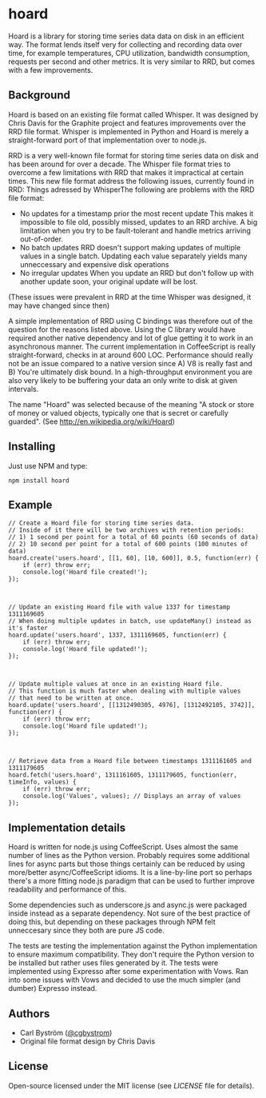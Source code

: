 hoard
=====

Hoard is a library for storing time series data data on disk in an efficient way.
The format lends itself very for collecting and recording data over time, for example
temperatures, CPU utilization, bandwidth consumption, requests per second and other metrics.
It is very similar to RRD, but comes with a few improvements.

Background
----------
Hoard is based on an existing file format called Whisper.
It was designed by Chris Davis for the Graphite project and features improvements over the RRD file format.
Whisper is implemented in Python and Hoard is merely a straight-forward port
of that implementation over to node.js.

RRD is a very well-known file format for storing time series data on disk and has been around for over a decade.
The Whisper file format tries to overcome a few limitations with RRD that makes it impractical at certain times.
This new file format address the following issues, currently found in RRD:
Things adressed by WhisperThe following are problems with the RRD file format:

  * No updates for a timestamp prior the most recent update
    This makes it impossible to file old, possibly missed, updates to an RRD archive.
    A big limitation when you try to be fault-tolerant and handle metrics arriving out-of-order.
  * No batch updates
    RRD doesn't support making updates of multiple values in a single batch.
    Updating each value separately yields many unneccessary and expensive disk operations
  * No irregular updates
    When you update an RRD but don't follow up with another update soon, your original update will be lost.

(These issues were prevalent in RRD at the time Whisper was designed, it may have changed since then)

A simple implementation of RRD using C bindings was therefore out of the question for the reasons listed above.
Using the C library would have required another native dependency and lot of glue getting it to work in an asynchronous manner.
The current implementation in CoffeeScript is really straight-forward, checks in at around 600 LOC.
Performance should really not be an issue compared to a native version since A) V8 is really fast and B) You're ultimately disk bound.
In a high-throughput environment you are also very likely to be buffering your data an only write to disk at given intervals.

The name "Hoard" was selected because of the meaning "A stock or store of money or valued objects, typically one that is secret or carefully guarded".
(See http://en.wikipedia.org/wiki/Hoard)


Installing
----------
Just use NPM and type:

    npm install hoard


Example
-------

    // Create a Hoard file for storing time series data.
    // Inside of it there will be two archives with retention periods:
    // 1) 1 second per point for a total of 60 points (60 seconds of data)
    // 2) 10 second per point for a total of 600 points (100 minutes of data)
    hoard.create('users.hoard', [[1, 60], [10, 600]], 0.5, function(err) {
        if (err) throw err;
        console.log('Hoard file created!');
    });



    // Update an existing Hoard file with value 1337 for timestamp 1311169605
    // When doing multiple updates in batch, use updateMany() instead as it's faster
    hoard.update('users.hoard', 1337, 1311169605, function(err) {
        if (err) throw err;
        console.log('Hoard file updated!');
    });



    // Update multiple values at once in an existing Hoard file.
    // This function is much faster when dealing with multiple values
    // that need to be written at once.
    hoard.update('users.hoard', [[1312490305, 4976], [1312492105, 3742]], function(err) {
        if (err) throw err;
        console.log('Hoard file updated!');
    });



    // Retrieve data from a Hoard file between timestamps 1311161605 and 1311179605
    hoard.fetch('users.hoard', 1311161605, 1311179605, function(err, timeInfo, values) {
        if (err) throw err;
        console.log('Values', values); // Displays an array of values
    });


Implementation details
----------------------
Hoard is written for node.js using CoffeeScript. Uses almost the same number of lines as
the Python version. Probably requires some additional lines for async parts but those things certainly
can be reduced by using more/better async/CoffeeScript idioms. It is a line-by-line port so perhaps there's
a more fitting node.js paradigm that can be used to further improve readability and performance of this.

Some dependencies such as underscore.js and async.js were packaged inside instead as a separate dependency.
Not sure of the best practice of doing this, but depending on these packages through NPM felt unneccesary
since they both are pure JS code.

The tests are testing the implementation against the Python implementation to ensure
maximum compatibility. They don't require the Python version to be installed but rather uses
files generated by it. The tests were implemented using Expresso after some experimentation with Vows.
Ran into some issues with Vows and decided to use the much simpler (and dumber) Expresso instead.


Authors
-------

  - Carl Bystr&ouml;m ([@cgbystrom](http://twitter.com/cgbystrom))
  - Original file format design by Chris Davis

License
-------

Open-source licensed under the MIT license (see _LICENSE_ file for details).